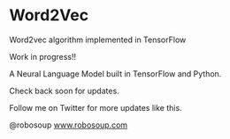 # Word2Vec
Word2vec algorithm implemented in TensorFlow

Work in progress!!

A Neural Language Model built in TensorFlow and Python.

Check back soon for updates.

Follow me on Twitter for more updates like this.

@robosoup www.robosoup.com
